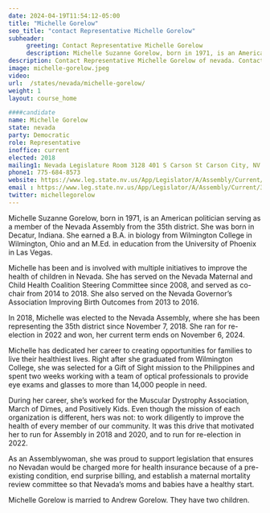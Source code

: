 ```yaml
---
date: 2024-04-19T11:54:12-05:00
title: "Michelle Gorelow"
seo_title: "contact Representative Michelle Gorelow"
subheader:
     greeting: Contact Representative Michelle Gorelow
     description: Michelle Suzanne Gorelow, born in 1971, is an American politician serving as a member of the Nevada Assembly from the 35th district. She was born in Decatur, Indiana. She earned a B.A. in biology from Wilmington College in Wilmington, Ohio and an M.Ed. in education from the University of Phoenix in Las Vegas.
description: Contact Representative Michelle Gorelow of nevada. Contact information for Michelle Gorelow includes email address, phone number, and mailing address.
image: michelle-gorelow.jpeg
video:
url:  /states/nevada/michelle-gorelow/
weight: 1
layout: course_home

####candidate
name: Michelle Gorelow
state: nevada
party: Democratic
role: Representative
inoffice: current
elected: 2018
mailing1: Nevada Legislature Room 3128 401 S Carson St Carson City, NV 89701-4747
phone1: 775-684-8573
website: https://www.leg.state.nv.us/App/Legislator/A/Assembly/Current/35/
email : https://www.leg.state.nv.us/App/Legislator/A/Assembly/Current/35/
twitter: michellegorelow
---
```



Michelle Suzanne Gorelow, born in 1971, is an American politician serving as a member of the Nevada Assembly from the 35th district. She was born in Decatur, Indiana. She earned a B.A. in biology from Wilmington College in Wilmington, Ohio and an M.Ed. in education from the University of Phoenix in Las Vegas.

Michelle has been and is involved with multiple initiatives to improve the health of children in Nevada. She has served on the Nevada Maternal and Child Health Coalition Steering Committee since 2008, and served as co-chair from 2014 to 2018. She also served on the Nevada Governor’s Association Improving Birth Outcomes from 2013 to 2016.

In 2018, Michelle was elected to the Nevada Assembly, where she has been representing the 35th district since November 7, 2018. She ran for re-election in 2022 and won, her current term ends on November 6, 2024.

Michelle has dedicated her career to creating opportunities for families to live their healthiest lives. Right after she graduated from Wilmington College, she was selected for a Gift of Sight mission to the Philippines and spent two weeks working with a team of optical professionals to provide eye exams and glasses to more than 14,000 people in need.

During her career, she’s worked for the Muscular Dystrophy Association, March of Dimes, and Positively Kids. Even though the mission of each organization is different, hers was not: to work diligently to improve the health of every member of our community. It was this drive that motivated her to run for Assembly in 2018 and 2020, and to run for re-election in 2022.

As an Assemblywoman, she was proud to support legislation that ensures no Nevadan would be charged more for health insurance because of a pre-existing condition, end surprise billing, and establish a maternal mortality review committee so that Nevada’s moms and babies have a healthy start.

Michelle Gorelow is married to Andrew Gorelow. They have two children.

